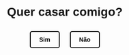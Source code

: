 <!DOCTYPE html>
<html lang="pt-BR">
<head>
  <meta charset="UTF-8">
  <meta name="viewport" content="width=device-width, initial-scale=1.0">
  <title>Proposta de Casamento</title>
  <style>
    body {
      font-family: Arial, sans-serif;
      text-align: center;
    }
    .container {
      margin-top: 100px;
    }
    .btn {
      display: inline-block;
      padding: 10px 20px;
      margin: 10px;
      border: 2px solid #000;
      border-radius: 5px;
      text-decoration: none;
      color: #000;
      font-weight: bold;
      cursor: pointer;
    }
    .btn:hover {
      background-color: #000;
      color: #fff;
    }
    .hearts {
      position: absolute;
      display: none;
      pointer-events: none;
    }
    .heart {
      width: 20px;
      height: 20px;
      position: absolute;
      background: url('https://emojicdn.elk.sh/❤️');
      background-size: cover;
      animation: heart-animation 1s ease-out;
    }
    @keyframes heart-animation {
      0% {
        transform: scale(1);
        opacity: 1;
      }
      100% {
        transform: scale(1.5);
        opacity: 0;
      }
    }
    .no-btn {
      animation: shake 0.5s infinite;
    }
    @keyframes shake {
      0% { transform: translateX(0); }
      25% { transform: translateX(-5px); }
      50% { transform: translateX(5px); }
      75% { transform: translateX(-5px); }
      100% { transform: translateX(5px); }
    }
  </style>
</head>
<body>
  <div class="container">
    <h1>Quer casar comigo?</h1>
    <a href="#" onclick="showHearts()" class="btn">Sim</a>
    <a href="#" onclick="alert('Que pena! Mas obrigado por considerar.')" onmouseover="this.classList.add('no-btn')" onmouseout="this.classList.remove('no-btn')" class="btn">Não</a>
  </div>
  <div class="hearts"></div>

  <script>
    function showHearts() {
      var container = document.querySelector('.hearts');
      for (var i = 0; i < 10; i++) {
        var heart = document.createElement('div');
        heart.className = 'heart';
        heart.style.left = Math.random() * 90 + '%';
        heart.style.animationDuration = Math.random() * 2 + 1 + 's';
        container.appendChild(heart);
      }
      container.style.display = 'block';
      setTimeout(function() {
        container.style.display = 'none';
      }, 2000);
    }
  </script>
</body>
</html>
